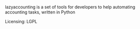 lazyaccounting  is a set of tools for developers to help automating accounting tasks, written in Python

Licensing: LGPL
